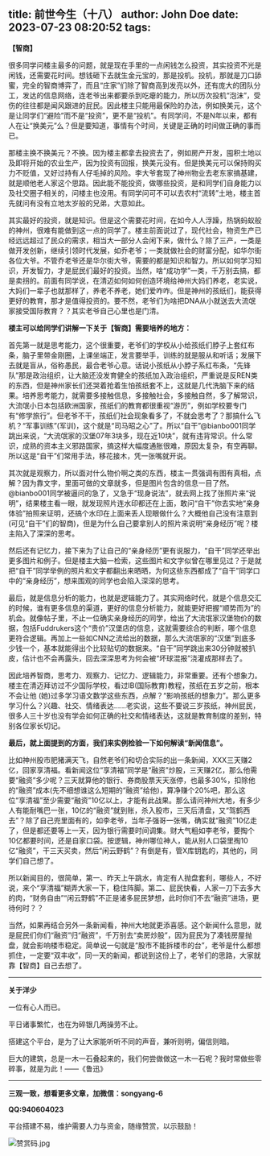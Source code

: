 title: 前世今生（十八）
author: John Doe
date: 2023-07-23 08:20:52
tags:
---
**【智商】**<!--more-->

很多同学问楼主最多的问题，就是现在手里的一点闲钱怎么投资，其实投资不光是闲钱，还需要花时间。想钱砸下去就生金元宝的，那是投机。投机，那就是刀口舔蜜，完全的智商博弈了，而且“庄家”们除了智商高到发亮以外，还有庞大的团队分工，发达的信息网络，连老爷出来都要杀到吃瘪的能力，所以历次投机“泡沫”，受伤的往往都是闻风跟进的屁民。因此楼主只能用最保险的办法，例如换美元，这个是让同学们“避险”而不是“投资”，更不是“投机”。有同学问，不是N年以来，都有人在让“换美元”么？但是要知道，事情有个时间，关键是正确的时间做正确的事而已。

那楼主换不换美元？不换。因为楼主都拿去投资去了，例如房产开发，囤积土地以及即将开始的农业生产，因为投资有回报，换美元没有。但是换美元可以保持购买力不贬值，又好过持有人仔毛掉的风险。李大爷套现了神州物业去老东家搞基建，就是顺他老人家这个思路。因此能不能投资，做哪些投资，是和同学们自身能力以及社交圈子相关的，问楼主也没用。有同学问可不可以去农村“流转”土地，楼主首先就问有没有立地太岁般的兄弟，大意如此。

其实最好的投资，就是知识。但是这个需要花时间，在如今人人浮躁，热锅蚂蚁般的神州，很难有能做到这一点的同学了。楼主前面说过了，现代社会，物资生产已经远远超过了民众的需求，相当大一部分人会闲下来，做什么？除了三产，一类是做开发创新，继续引领时代发展，如乔老爷；一类就做社会的财富分配，如华尔街各位大爷。不管乔老爷还是华尔街大爷，需要的都是知识和智力。所以如何学习知识，开发智力，才是屁民们最好的投资。当然，啥“成功学”一类，千万别去搞，都是卖拐的。前面有同学说，在清迈如何如何创造环境给神州大妈们养老，老实说，大妈们一辈子也就那样了，养老不养老，她们爱咋咋。但是神州的孩纸们，能获得更好的教育，那才是值得投资的。要不然，老爷们为啥把DNA从小就送去大流氓家接受国际教育？？其实老爷自己心里也是门清。

**楼主可以给同学们讲解一下关于【智商】需要培养的地方：**

首先第一就是思考能力，这个很重要，老爷们的学校从小给孩纸们脖子上套红布条，脑子里带金刚圈，上课坐端正，发言要举手，训练的就是服从和听话；发展下去就是盲从，俗称愚民，最合老爷心意。话说小孩纸从小脖子系红布条，“先锋队”那是政治组织，让大脑还没发育健全的孩纸加入政治组织，严重说是反REN类的东西，但是神州家长们还哭着抢着生怕孩纸套不上，这就是几代洗脑下来的结果。培养思考能力，就需要多接触信息，多接触社会，多接触自然，多了解常识，大流氓小日本包括欧洲国家，孩纸们的教育都很重视“游历”，例如学校要专门有“修学旅行”。但老爷不干，孩纸们社会现象看多了，不就会思考了？那搞什么飞机？“军事训练”(军训)，这个就是“司马昭之心”了。所以“自干”@bianbo001同学跳出来说，“大流氓家的汉堡07年3块多，现在近10块”，就有违背常识。什么常识，成熟的资本主义邪路国家，搞这样大幅度通胀很难，原因太复杂，有空再聊。所以这是“自干”们常用手法，移花接木，凭一张嘴就开说。

其次就是观察力，所以面对什么物价啊之类的东西，楼主一贯强调有图有真相，点解？因为靠文字，里面可做的文章就多，但是图片包含的信息一目了然。@bianbo001同学被逼问的急了，又急于“现身说法”，就去网上找了张照片来“说明”，结果楼主看一眼，就发现照片连水印都还在上面，敢问“自干”你去实地“亲身体验”拍照来证明，还搞个水印在上面来丢人现眼做什么？大概他自己没有注意到(可见“自干”们的智商)，但是为什么自己要拿别人的照片来说明“亲身经历”呢？楼主陷入了深深的思考。

然后还有记忆力，接下来为了让自己的“亲身经历”更有说服力，“自干”同学还举出更多图片和例子。但是楼主大脑一检索，这些图片和文字似曾在哪里见过？于是就把“自干”同学举例的照片和文字都翻出来晒晒，为何这些东西都成了“自干”同学口中的“亲身经历”，想来围观的同学也会陷入深深的思考。

最后，就是信息分析的能力，也就是逻辑能力了。其实网络时代，就是个信息交汇的时候，谁有更多信息的渠道，更好的信息分析能力，就能更好把握“顺势而为”的机会。就像帖子里，不止一位确实亲身经历的同学，给出了大流氓家汉堡物价的数据，包括Fuddrukers这个“贵价”汉堡店的信息，这就需要综合的判断，哪个信息更符合逻辑。再加上一些如CNN之流给出的数据，那么大流氓家的“汉堡”到底多少钱一个，基本就能得出个比较贴切的数据来。“自干”同学跳出来30分钟就被扒皮，估计也不会再露头，回去深深思考为何会被“坏球混报”浇灌成那样去了。

因此培养智商，思考力、观察力、记忆力、逻辑能力，非常重要。还有个想象力。楼主在清迈拜访过不少国际学校，看过IB(国际教育)教程，孩纸在五岁之前，根本不会让他	(她)过多学习语文数学这些东西，点解？“影响孩纸的想象力”。那么更多学习什么？兴趣、社交、情绪表达……老实说，这些不要说三岁孩纸，神州屁民，很多人三十岁也没有学会如何正确的社交和情绪表达，这就是教育制度的差别，特别各位家长切记。

**最后，就上面提到的方面，我们来实例检验一下如何解读“新闻信息”。**

比如神州股市肥猪满天飞，自然老爷们和切合实际的出一条新闻，XXX三天赚2亿，回家享清福。看新闻这位“享清福”同学是“融资”炒股，三天赚2亿，那么他需要“融资”多少呢？三天就算他的银行、券商股票天天涨停，也最多30%，扣除他的“融资”成本(先不细想谁这么短期的“融资”给他)，算净赚个20%吧，那么这位“享清福”至少需要“融资”10亿以上，才能有此战果。那么请问神州大地，有多少人有能耐嘴巴一张，10亿的“融资”就到账，杀入股市，三天后清盘，又“驾鹤西去”？除了自己兜里面有的，如李老爷，当年子强哥一张嘴，确实就“融资”10亿走了，但是都还要等上一天，因为银行需要时间调集。财大气粗如李老爷，要掏个10亿都要时间，还是自家口袋。按逻辑，神州哪位神人，能从别人口袋里掏10亿“融资”，干三天买卖，然后“闲云野鹤”？有倒是有，管X库钥匙的，其他的，同学们自己想了。

所以新闻目的，很简单，第一、昨天上午跳水，肯定有人抛盘套利，哪些人，不好说，来个“享清福”糊弄大家一下，稳住阵脚。第二、屁民快看，人家一刀下去多大的肉，“财务自由”“闲云野鹤”不正是诸多屁民梦想，此时你们不去“融资”进场，更待何时？？

当然，如果再结合另外一条新闻看，神州大地就更添喜感。这个新闻什么意思，就是屁民们你们“融资”归“融资”，千万别去“卖房炒股”，因为屁民为了凑钱房屋抛盘，就会影响楼市稳定。简单说一句就是“股市不能拆楼市的台”，老爷是什么都想抓住，一定要“双丰收”，同一天的新闻，都说到这份上了，老爷们的思路，大家就靠【智商】自己去想了。
- - -
**关于洋少**

一位有心人而已。

平日诸事繁忙，也在为碎银几两操劳不止。

搭建这个平台，是为了让大家能听听不同的声音，兼听则明，偏信则暗。

巨大的建筑，总是一木一石叠起来的，我们何尝做做这一木一石呢？我时常做些零碎事，就是为此！——《鲁迅》

---

**三观一致，想看更多文章，加微信：songyang-6**

**QQ:940604023**

平台搭建不易，维护需要人力与资金，随缘赞赏，以示鼓励！

![赞赏码.jpg](/images/zanshang.jpg)